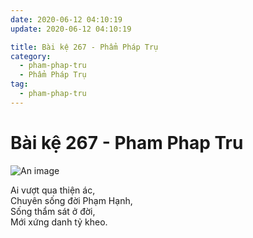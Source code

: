 ```yaml
---
date: 2020-06-12 04:10:19
update: 2020-06-12 04:10:19

title: Bài kệ 267 - Phẩm Pháp Trụ
category:
  - pham-phap-tru
  - Phẩm Pháp Trụ
tag:
  - pham-phap-tru
---
```


# Bài kệ 267 - Pham Phap Tru

![An image](/img/pham-phap-tru/pham-phap-tru-267.jpg)

Ai vượt qua thiện ác,<br>Chuyên sống đời Phạm Hạnh,<br>Sống thẩm sát ở đời,<br>Mới xứng danh tỷ kheo.<br>
